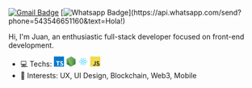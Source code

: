 
[![Gmail Badge](https://img.shields.io/badge/-Gmail-c14438?style=flat-square&logo=Gmail&logoColor=white&link=mailto:contato.juannicolaspuchetazavala@gmail.com)](mailto:contato.juannicolaspuchetazavala@gmail.com)
[![Whatsapp Badge](https://img.shields.io/badge/-Whatsapp-4CA143?style=flat-square&labelColor=4CA143&logo=whatsapp&logoColor=white&link=https://api.whatsapp.com/send?phone=543546651160&text=Hola!)](https://api.whatsapp.com/send?phone=543546651160&text=Hola!)

Hi, I'm Juan, an enthusiastic full-stack developer focused on front-end development.

- :computer: Techs: <img height="20" src="https://raw.githubusercontent.com/github/explore/80688e429a7d4ef2fca1e82350fe8e3517d3494d/topics/typescript/typescript.png">  <img height="20" src="https://raw.githubusercontent.com/github/explore/80688e429a7d4ef2fca1e82350fe8e3517d3494d/topics/nodejs/nodejs.png">  <img height="20" src="https://raw.githubusercontent.com/github/explore/80688e429a7d4ef2fca1e82350fe8e3517d3494d/topics/react/react.png">  <img height="20" src="https://raw.githubusercontent.com/github/explore/80688e429a7d4ef2fca1e82350fe8e3517d3494d/topics/javascript/javascript.png">
- :pushpin: Interests: UX, UI Design, Blockchain, Web3, Mobile
